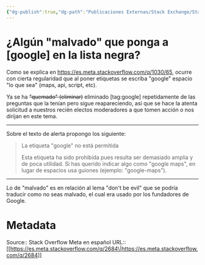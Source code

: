 ```yaml
---
{"dg-publish":true,"dg-path":"Publicaciones Externas/Stack Exchange/Stack Overflow en español/Stack Overflow en español Meta/es.meta.stackoverflow.com-2684.md","permalink":"/publicaciones-externas/stack-exchange/stack-overflow-en-espanol/stack-overflow-en-espanol-meta/es-meta-stackoverflow-com-2684/","title":"¿Algún \"malvado\" que ponga a [google] en la lista negra?","hide":true,"noteIcon":"\"0\"","created":"2024-04-03T12:49:10.594-06:00","updated":"2024-04-05T16:44:02.143-06:00"}
---
```


# ¿Algún "malvado" que ponga a [google] en la lista negra?

Como se explica en https://es.meta.stackoverflow.com/q/1030/65, ocurre con cierta regularidad que al poner etiquetas se escriba "google" espacio "lo que sea" (maps, api, script, etc).

Ya se ha <s>"quemado" (eliminar)</s> eliminado [tag:google] repetidamente de las preguntas que la tenían pero sigue reapareciendo, así que se hace la atenta solicitud a nuestros recién electos moderadores a que tomen acción o nos dirijan en este tema. 

---

Sobre el texto de alerta propongo los siguiente: 

> La etiqueta "google" no está permitida
>
> Esta etiqueta ha sido prohibida pues resulta ser demasiado amplia y de poca utilidad. Si has querido indicar algo como "google maps", en lugar de espacios usa guiones (ejemplo: "google-maps").

--- 

Lo de "malvado" es en relación al lema "don't be evil" que se podría traducir como no seas malvado, el cual era usado por los fundadores de Google.

# Metadata
Source:: Stack Overflow Meta en español
URL:: [[https://es.meta.stackoverflow.com/q/2684\|https://es.meta.stackoverflow.com/q/2684]]

